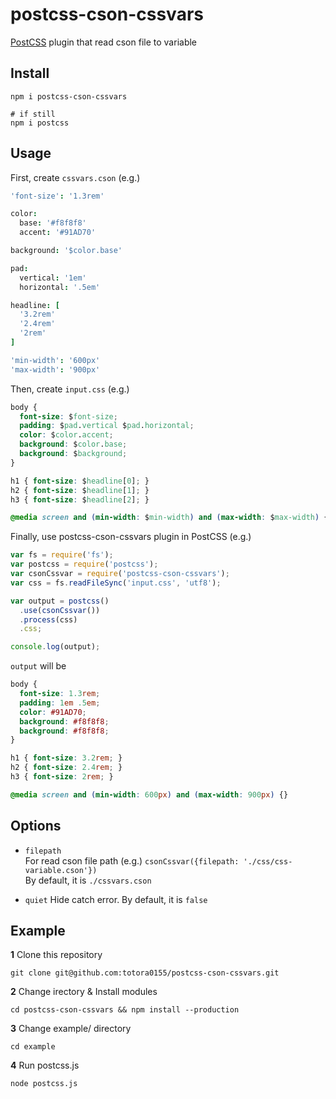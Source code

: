 # postcss-cson-cssvars

[PostCSS](https://github.com/postcss/postcss) plugin that read cson file to variable


## Install

```
npm i postcss-cson-cssvars

# if still
npm i postcss
```

## Usage

First, create `cssvars.cson`
(e.g.)
```cson
'font-size': '1.3rem'

color:
  base: '#f8f8f8'
  accent: '#91AD70'

background: '$color.base'

pad:
  vertical: '1em'
  horizontal: '.5em'

headline: [
  '3.2rem'
  '2.4rem'
  '2rem'
]

'min-width': '600px'
'max-width': '900px'


```

Then, create `input.css`
(e.g.)
```css
body {
  font-size: $font-size;
  padding: $pad.vertical $pad.horizontal;
  color: $color.accent;
  background: $color.base;
  background: $background;
}

h1 { font-size: $headline[0]; }
h2 { font-size: $headline[1]; }
h3 { font-size: $headline[2]; }

@media screen and (min-width: $min-width) and (max-width: $max-width) {}

```

Finally, use postcss-cson-cssvars plugin in PostCSS
(e.g.)
```javascript
var fs = require('fs');
var postcss = require('postcss');
var csonCssvar = require('postcss-cson-cssvars');
var css = fs.readFileSync('input.css', 'utf8');

var output = postcss()
  .use(csonCssvar())
  .process(css)
  .css;

console.log(output);
```

`output` will be

```css
body {
  font-size: 1.3rem;
  padding: 1em .5em;
  color: #91AD70;
  background: #f8f8f8;
  background: #f8f8f8;
}

h1 { font-size: 3.2rem; }
h2 { font-size: 2.4rem; }
h3 { font-size: 2rem; }

@media screen and (min-width: 600px) and (max-width: 900px) {}

```

## Options

- `filepath`  
  For read cson file path (e.g.) `csonCssvar({filepath: './css/css-variable.cson'})`  
  By default, it is `./cssvars.cson`

- `quiet`
  Hide catch error.
  By default, it is `false`

## Example

**1** Clone this repository

```
git clone git@github.com:totora0155/postcss-cson-cssvars.git
```

**2** Change irectory & Install modules

```
cd postcss-cson-cssvars && npm install --production
```

**3** Change example/ directory
```
cd example
```

**4** Run postcss.js

```
node postcss.js
```
